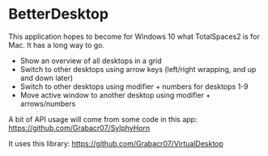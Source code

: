 # BetterDesktop

This application hopes to become for Windows 10 what TotalSpaces2 is for Mac. It has a long way to go.

- Show an overview of all desktops in a grid
- Switch to other desktops using arrow keys (left/right wrapping, and up and down later)
- Switch to other desktops using modifier + numbers for desktops 1-9
- Move active window to another desktop using modifier + arrows/numbers


A bit of API usage will come from some code in this app:
https://github.com/Grabacr07/SylphyHorn

It uses this library:
https://github.com/Grabacr07/VirtualDesktop
